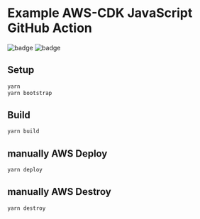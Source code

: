 # Example AWS-CDK JavaScript GitHub Action

![badge](https://github.com/MikeBild/aws-cdk-js-github-action-example/workflows/CICDProd/badge.svg)
![badge](https://github.com/MikeBild/aws-cdk-js-github-action-example/workflows/CICDBeta/badge.svg)

## Setup

```bash
yarn
yarn bootstrap
```

## Build

```bash
yarn build
```

## **manually** AWS Deploy

```bash
yarn deploy
```

## **manually** AWS Destroy

```bash
yarn destroy
```
